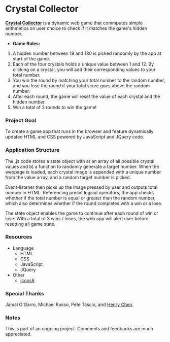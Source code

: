 # __Crystal Collector__

__[Crystal Collector](https://hojungt.github.io/Unit-4-Game/)__ is a dynamic web game that commputes simple arithmetics on user choice to check if it matches the game's hidden number.

- __Game Rules:__
1. A hidden number between 19 and 180 is picked randomly by the app at start of the game.
2. Each of the four crystals holds a unique value between 1 and 12. By clicking on a crystal, you will add their corresponding values to your total number.
3. You win the round by matching your total number to the random number, and you lose the round if your total score goes above the random number.
4. After each round, the game will reset the value of each crystal and the hidden number.
5. Win a total of 3 rounds to win the game!

### Project Goal
To create a game app that runs in the browser and feature dynamically updated HTML and CSS powered by JavaScript and JQuery code.

### Application Structure
The .js code stores a state object with a) an array of all possible crystal values and b) a function to randomly generate a target number. When the webpage is loaded, each crystal image is appended with a unique number from the value array, and a random target number is picked. 

Event-listener then picks up the image pressed by user and outputs total number in HTML. Referencing preset logical operators, the app checks whether if the total number is equal or greater than the random number, which also determines whether if the round completes with a win or a lose. 

The state object enables the game to continue after each round of win or lose. With a total of 3 wins / loses, the web app will alert user before resetting all game state.


### Resources
- Language
    - HTML
    - CSS
    - JavaScript
    - JQuery
- Other
    - [icons8](https://icons8.com/)

### Special Thanks
Jamal O'Garro, Michael Russo, Pete Tascio, and [Henry Chen](https://github.com/hchen651).

### Notes
This is part of an ongoing project. Comments and feedbacks are much appreciated.